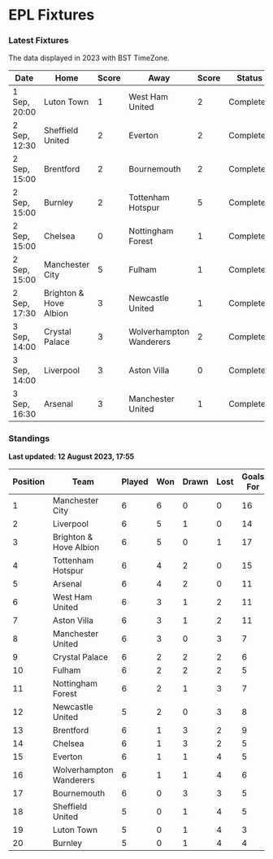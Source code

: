 # EPL Fixtures

### Latest Fixtures

The data displayed in 2023 with BST TimeZone.

<!-- START_TABLE -->
| Date | Home | Score | Away | Score | Status |
|-------------|--------|--------------|--------|--------------|--------|
| 1 Sep, 20:00 | Luton Town | 1 | West Ham United | 2 | Completed |
| 2 Sep, 12:30 | Sheffield United | 2 | Everton | 2 | Completed |
| 2 Sep, 15:00 | Brentford | 2 | Bournemouth | 2 | Completed |
| 2 Sep, 15:00 | Burnley | 2 | Tottenham Hotspur | 5 | Completed |
| 2 Sep, 15:00 | Chelsea | 0 | Nottingham Forest | 1 | Completed |
| 2 Sep, 15:00 | Manchester City | 5 | Fulham | 1 | Completed |
| 2 Sep, 17:30 | Brighton & Hove Albion | 3 | Newcastle United | 1 | Completed |
| 3 Sep, 14:00 | Crystal Palace | 3 | Wolverhampton Wanderers | 2 | Completed |
| 3 Sep, 14:00 | Liverpool | 3 | Aston Villa | 0 | Completed |
| 3 Sep, 16:30 | Arsenal | 3 | Manchester United | 1 | Completed |
<!-- END_TABLE -->

### Standings

**Last updated: 12 August 2023, 17:55**

<!-- START_STANDINGS -->
| Position | Team | Played | Won | Drawn | Lost | Goals For | Goals Against | Goal Difference | Points |
|----------|------|--------|-----|-------|------|-----------|---------------|-----------------|--------|
| 1 | Manchester City | 6 | 6 | 0 | 0 | 16 | 3 | 13 | 18 |
| 2 | Liverpool | 6 | 5 | 1 | 0 | 14 | 5 | 9 | 16 |
| 3 | Brighton & Hove Albion | 6 | 5 | 0 | 1 | 17 | 8 | 9 | 15 |
| 4 | Tottenham Hotspur | 6 | 4 | 2 | 0 | 15 | 7 | 8 | 14 |
| 5 | Arsenal | 6 | 4 | 2 | 0 | 11 | 6 | 5 | 14 |
| 6 | West Ham United | 6 | 3 | 1 | 2 | 11 | 9 | 2 | 10 |
| 7 | Aston Villa | 6 | 3 | 1 | 2 | 11 | 10 | 1 | 10 |
| 8 | Manchester United | 6 | 3 | 0 | 3 | 7 | 10 | -3 | 9 |
| 9 | Crystal Palace | 6 | 2 | 2 | 2 | 6 | 7 | -1 | 8 |
| 10 | Fulham | 6 | 2 | 2 | 2 | 5 | 10 | -5 | 8 |
| 11 | Nottingham Forest | 6 | 2 | 1 | 3 | 7 | 9 | -2 | 7 |
| 12 | Newcastle United | 5 | 2 | 0 | 3 | 8 | 7 | 1 | 6 |
| 13 | Brentford | 6 | 1 | 3 | 2 | 9 | 9 | 0 | 6 |
| 14 | Chelsea | 6 | 1 | 3 | 2 | 5 | 5 | 0 | 6 |
| 15 | Everton | 6 | 1 | 1 | 4 | 5 | 10 | -5 | 4 |
| 16 | Wolverhampton Wanderers | 6 | 1 | 1 | 4 | 6 | 12 | -6 | 4 |
| 17 | Bournemouth | 6 | 0 | 3 | 3 | 5 | 10 | -5 | 3 |
| 18 | Sheffield United | 5 | 0 | 1 | 4 | 5 | 9 | -4 | 1 |
| 19 | Luton Town | 5 | 0 | 1 | 4 | 3 | 11 | -8 | 1 |
| 20 | Burnley | 5 | 0 | 1 | 4 | 4 | 13 | -9 | 1 |
<!-- END_STANDINGS -->
